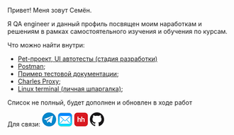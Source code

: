 
Привет! Меня зовут Семён.<p>
	
Я QA engineer и данный профиль посвящен моим наработкам и решениям в рамках самостоятельного изучения и обучения по курсам.

	
	
 Что можно найти внутри:
- <a href=https://github.com/Snick-P/autotest-with-selenide-junit5-spring/>Pet-проект, UI автотесты (стадия разработки)</a>
- <a href=https://github.com/Snick-P/Postman/>Postman</a>;
- <a href=https://github.com/Snick-P/Documents/>Пример тестовой документации</a>;
- <a href=https://github.com/Snick-P/Charles-Proxy/>Charles Proxy</a>;
- <a href=https://github.com/Snick-P/GitBash/>Linux terminal (личная шпаргалка)</a>;

Список не полный, будет дополнен и обновлен в ходе работ


Для связи:
[![Telegram](icons/telegram.png)](https://t.me/snicky_pls)
[![Mail](icons/mail.png)](mailto:prosk.simon@gmail.com)
[![HeadHunter](icons/hh.png)](https://omsk.hh.ru/resume/74e3b715ff09804fb80039ed1f586159704e31)
[![GitHub](icons/github.png)](https://github.com/Snick-P)



